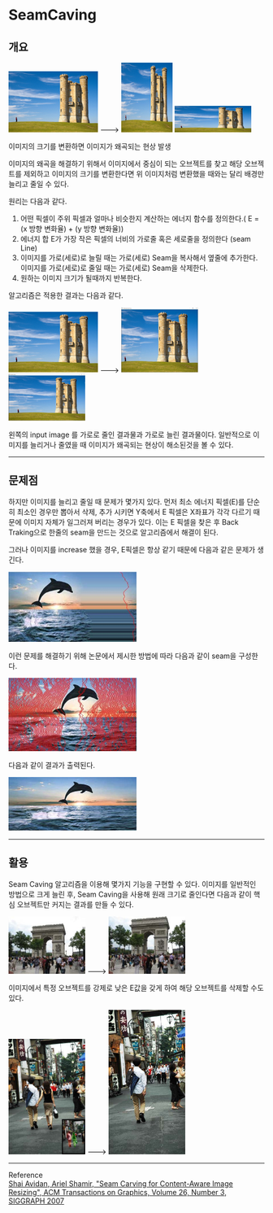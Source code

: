 # __SeamCaving__

## 개요

<p float="left">
<img src="/seam_caving/image/use image/input.jpg" width="35%" height="35%" title="input image" alt="input image"></img>  --->  
<img src="/seam_caving/image/use image/가로변환.jpg" width="20%" height="20%" title="가로변환" alt="가로변환"></img>
<img src="/seam_caving/image/use image/세로변환.jpg" width="30%" height="30%" title="세로변환" alt="세로변환"></img><br/>
</p>

이미지의 크기를 변환하면 이미지가 왜곡되는 현상 발생   
   
이미지의 왜곡을 해결하기 위해서 이미지에서 중심이 되는 오브젝트를 찾고 해당 오브젝트를 제외하고 이미지의 크기를 변환한다면 
위 이미지처럼 변환했을 때와는 달리 배경만 늘리고 줄일 수 있다.

원리는 다음과 같다.

1. 어떤 픽셀이 주위 픽셀과 얼마나 비슷한지 계산하는 에너지 함수를 정의한다.( E = (x 방향 변화율) + (y 방향 변화율))
2. 에너지 합 E가 가장 작은 픽셀의 너비의 가로줄 혹은 세로줄을 정의한다 (seam Line)
3. 이미지를 가로(세로)로 늘릴 때는 가로(세로) Seam을 복사해서 옆줄에 추가한다. 이미지를 가로(세로)로 줄일 때는 가로(세로) Seam을 삭제한다.
4. 원하는 이미지 크기가 될때까지 반복한다.

알고리즘은 적용한 결과는 다음과 같다.

<p float="left">
<img src="/seam_caving/image/use image/input.jpg" width="35%" height="35%" title="input image" alt="input image"></img>  --->  
<img src="/seam_caving/image/use image/seamcarving decrease.JPG" width="30%" height="30%" title="decrease" alt="decrease"></img>
<img src="/seam_caving/image/use image/seamcarving increase.JPG" width="30%" height="30%" title="increase" alt="increase"></img><br/>
</p>

왼쪽의 input image 를 가로로 줄인 결과물과 가로로 늘린 결과물이다. 일반적으로 이미지를 늘리거나 줄였을 때 이미지가 왜곡되는 현상이 해소된것을 볼 수 있다.

---------------------------------------------------------------------

## 문제점

하지만 이미지를 늘리고 줄일 때 문제가 몇가지 있다.
먼저 최소 에너지 픽셀(E)를 단순히 최소인 경우만 뽑아서 삭제, 추가 시키면 Y축에서 E 픽셀은 X좌표가 각각 다르기 때문에 이미지 자체가 일그러져 버리는 경우가 있다.
이는 E 픽셀을 찾은 후 Back Traking으로 한줄의 seam을 만드는 것으로 알고리즘에서 해결이 된다.

그러나 이미지를 increase 했을 경우, E픽셀은 항상 같기 때문에 다음과 같은 문제가 생긴다.

<img src="/seam_caving/image/dolphin/dolphin2.png" width="50%" height="50%" title="dolphin2" alt="dolphin2"></img><br/>

이런 문제를 해결하기 위해 논문에서 제시한 방법에 따라 다음과 같이 seam을 구성한다.

<img src="/seam_caving/image/dolphin/dolphin3.png" width="50%" height="50%" title="dolphin3" alt="dolphin3"></img><br/>

다음과 같이 결과가 출력된다.

<img src="/seam_caving/image/dolphin/dolphin5.png" width="50%" height="50%" title="dolphin5" alt="dolphin5"></img><br/>

----------------------------------------------------------------------

## 활용

Seam Caving 알고리즘을 이용해 몇가지 기능을 구현할 수 있다.
이미지를 일반적인 방법으로 크게 늘린 후, Seam Caving을 사용해 원래 크기로 줄인다면 다음과 같이 핵심 오브젝트만 커지는 결과를 만들 수 있다.

<p float="left">
<img src="/seam_caving/image/increase object/increase object1.png" width="30%" height="30%" title="increase object1" alt="increase object1"></img>  --->  
<img src="/seam_caving/image/increase object/increase object2.png" width="30%" height="30%" title="increase object2" alt="increase object2"></img><br/>
</p>


이미지에서 특정 오브젝트를 강제로 낮은 E값을 갖게 하여 해당 오브젝트를 삭제할 수도 있다.
<p float="left">
<img src="/seam_caving/image/remove object/remove object1.png" width="30%" height="30%" title="remove object1" alt="remove object1"></img>  --->  
<img src="/seam_caving/image/remove object/remove object2.png" width="30%" height="30%" title="remove object2" alt="remove object2"></img><br/>
</p>

----------------------------------------------------------------------

Reference   
[Shai Avidan, Ariel Shamir, "Seam Carving for Content-Aware Image Resizing", ACM Transactions on Graphics, Volume 26, Number 3, SIGGRAPH 2007](https://perso.crans.org/frenoy/matlab2012/seamcarving.pdf)
